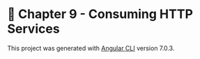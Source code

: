 # 📖 Chapter 9 - Consuming HTTP Services

This project was generated with [Angular CLI](https://github.com/angular/angular-cli) version 7.0.3.


